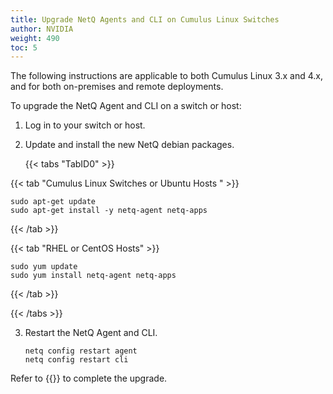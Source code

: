 ```yaml
---
title: Upgrade NetQ Agents and CLI on Cumulus Linux Switches
author: NVIDIA
weight: 490
toc: 5
---
```

The following instructions are applicable to both Cumulus Linux 3.x and 4.x, and for both on-premises and remote deployments.

To upgrade the NetQ Agent and CLI on a switch or host:

1. Log in to your switch or host.

2. Update and install the new NetQ debian packages.

    {{< tabs "TabID0" >}}

{{< tab "Cumulus Linux Switches or Ubuntu Hosts " >}}

```
sudo apt-get update
sudo apt-get install -y netq-agent netq-apps
```

{{< /tab >}}

{{< tab "RHEL or CentOS Hosts" >}}

```
sudo yum update
sudo yum install netq-agent netq-apps
```

{{< /tab >}}

{{< /tabs >}}

3. Restart the NetQ Agent and CLI.

    ```
    netq config restart agent
    netq config restart cli
    ```

Refer to {{<link title="Install NetQ Agents">}} to complete the upgrade.
